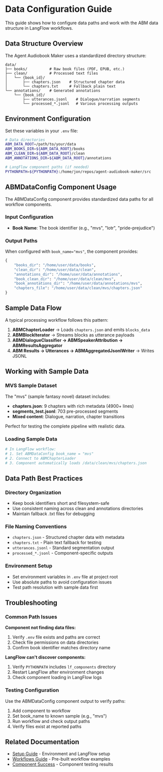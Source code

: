 # Data Configuration Guide

This guide shows how to configure data paths and work with the ABM data structure in LangFlow workflows.

## Data Structure Overview

The Agent Audiobook Maker uses a standardized directory structure:

```text
data/
├── books/          # Raw book files (PDF, EPUB, etc.)
├── clean/          # Processed text files
│   └── {book_id}/
│       ├── chapters.json    # Structured chapter data
│       └── chapters.txt     # Fallback plain text
└── annotations/    # Generated annotations
    └── {book_id}/
        ├── utterances.jsonl    # Dialogue/narration segments
        └── processed_*.jsonl   # Various processing outputs
```

## Environment Configuration

Set these variables in your `.env` file:

```bash
# Data directories
ABM_DATA_ROOT=/path/to/your/data
ABM_BOOKS_DIR=${ABM_DATA_ROOT}/books
ABM_CLEAN_DIR=${ABM_DATA_ROOT}/clean
ABM_ANNOTATIONS_DIR=${ABM_DATA_ROOT}/annotations

# LangFlow component paths (if needed)
PYTHONPATH=${PYTHONPATH}:/home/jon/repos/agent-audiobook-maker/src
```

## ABMDataConfig Component Usage

The ABMDataConfig component provides standardized data paths for all workflow components.

### Input Configuration

- **Book Name**: The book identifier (e.g., "mvs", "lotr", "pride-prejudice")

### Output Paths

When configured with `book_name="mvs"`, the component provides:

```python
{
    "books_dir": "/home/user/data/books",
    "clean_dir": "/home/user/data/clean", 
    "annotations_dir": "/home/user/data/annotations",
    "book_clean_dir": "/home/user/data/clean/mvs",
    "book_annotations_dir": "/home/user/data/annotations/mvs",
    "chapters_file": "/home/user/data/clean/mvs/chapters.json"
}
```

## Sample Data Flow

A typical processing workflow follows this pattern:

1. **ABMChapterLoader** → Loads `chapters.json` and emits `blocks_data`
2. **ABMBlockIterator** → Streams blocks as utterance payloads
3. **ABMDialogueClassifier → ABMSpeakerAttribution → ABMResultsAggregator**
4. **ABM Results → Utterances → ABMAggregatedJsonlWriter** → Writes JSONL

## Working with Sample Data

### MVS Sample Dataset

The "mvs" (sample fantasy novel) dataset includes:

- **chapters.json**: 9 chapters with rich metadata (4900+ lines)
- **segments_test.jsonl**: 703 pre-processed segments
- **Mixed content**: Dialogue, narration, chapter transitions

Perfect for testing the complete pipeline with realistic data.

### Loading Sample Data

```python
# In LangFlow workflow:
# 1. Set ABMDataConfig book_name = "mvs"
# 2. Connect to ABMChapterLoader
# 3. Component automatically loads /data/clean/mvs/chapters.json
```

## Data Path Best Practices

### Directory Organization

- Keep book identifiers short and filesystem-safe
- Use consistent naming across clean and annotations directories
- Maintain fallback .txt files for debugging

### File Naming Conventions

- `chapters.json` - Structured chapter data with metadata
- `chapters.txt` - Plain text fallback for testing
- `utterances.jsonl` - Standard segmentation output
- `processed_*.jsonl` - Component-specific outputs

### Environment Setup

- Set environment variables in `.env` file at project root
- Use absolute paths to avoid configuration issues
- Test path resolution with sample data first

## Troubleshooting

### Common Path Issues

**Component not finding data files:**

1. Verify `.env` file exists and paths are correct
2. Check file permissions on data directories
3. Confirm book identifier matches directory name

**LangFlow can't discover components:**

1. Verify `PYTHONPATH` includes `lf_components` directory
2. Restart LangFlow after environment changes
3. Check component loading in LangFlow logs

### Testing Configuration

Use the ABMDataConfig component output to verify paths:

1. Add component to workflow
2. Set book_name to known sample (e.g., "mvs")
3. Run workflow and check output paths
4. Verify files exist at reported paths

## Related Documentation

- [Setup Guide](SETUP_GUIDE.md) - Environment and LangFlow setup
- [Workflows Guide](WORKFLOWS.md) - Pre-built workflow examples
- [Component Success](LANGFLOW_COMPONENT_SUCCESS.md) - Component testing results
